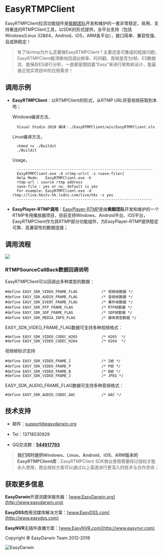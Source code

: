 # EasyRTMPClient #

EasyRTMPClient拉流功能组件是[紫鲸团队](http://www.pvale.com "紫鲸云")开发和维护的一套非常稳定、易用、支持重连的RTMPClient工具，以SDK的形式提供，全平台支持（包括Windows/Linux 32&64，Android，iOS，ARM各平台），接口简单、兼容性强、且成熟稳定！

> 有了librtmp为什么还要做EasyRTMPClient？主要还是可集成的程度问题，EasyRTMPClient能清晰地回调出帧率、时间戳、首帧是否为I帧、ES数据流、能保存ES进行分析，一直都是围绕着“Easy”来进行架构和设计，能最接近现实项目中的应用需求！

## 调用示例 ##

- **EasyRTMPClient**：以RTMPClient的形式，从RTMP URL将音视频获取到本地；
	
	Windows编译方法，

    	Visual Studio 2010 编译：./EasyRTMPClient/win/EasyRTMPClient.sln

	Linux编译方法，
		
		chmod +x ./Buildit
		./Buildit

	Usage，
		
		--------------------------------------------------------------
		EasyRTMPClient.exe -d <rtmp-url>[ -s <save-file>]
		Help Mode:   EasyRTMPClient.exe -h
		rtmp-url : source rtmp address
		save-file : yes or no, default is yes
		For example: EasyRTMPClient.exe -d rtmp://live.hkstv.hk.lxdns.com/live/hks -s yes
		--------------------------------------------------------------

- **EasyPlayer-RTMP调用**：[EasyPlayer-RTMP](https://github.com/EasyDSS/EasyPlayer-RTMP "EasyPlayer-RTMP")是由**紫鲸团队**开发和维护的一个RTMP专用播放器项目，目前支持Windows、Android平台、iOS平台，EasyRTMPClient作为其RTMP部分功能组件，为EasyPlayer-RTMP提供稳定可靠、高兼容性的数据连接；

		
## 调用流程 ##
![](http://www.easydarwin.org/github/images/easyrtmpclient/EasyRTMPClient.png)


### RTMPSourceCallBack数据回调说明 ###
EasyRTMPClient可以回调出多种类型的数据：

	#define EASY_SDK_VIDEO_FRAME_FLAG			/* 视频帧数据 */
	#define EASY_SDK_AUDIO_FRAME_FLAG			/* 音频帧数据 */
	#define EASY_SDK_EVENT_FRAME_FLAG			/* 事件帧数据 */
	#define EASY_SDK_RTP_FRAME_FLAG				/* RTP帧数据 */
	#define EASY_SDK_SDP_FRAME_FLAG				/* SDP帧数据 */
	#define EASY_SDK_MEDIA_INFO_FLAG			/* 媒体类型数据 */

EASY\_SDK\_VIDEO\_FRAME\_FLAG数据可支持多种视频格式：
		
	#define EASY_SDK_VIDEO_CODEC_H265			/* H265  */
	#define EASY_SDK_VIDEO_CODEC_H264			/* H264  */


视频帧标识支持

	#define EASY_SDK_VIDEO_FRAME_I				/* I帧 */
	#define EASY_SDK_VIDEO_FRAME_P				/* P帧 */
	#define EASY_SDK_VIDEO_FRAME_B				/* B帧 */
	#define EASY_SDK_VIDEO_FRAME_J				/* JPEG */


EASY\_SDK\_AUDIO\_FRAME\_FLAG数据可支持多种音频格式：
	
	#define EASY_SDK_AUDIO_CODEC_AAC			/* AAC */


## 技术支持 ##

- 邮件：[support@easydarwin.org](mailto:support@easydarwin.org) 

- Tel：13718530929

- QQ交流群：<a href="http://jq.qq.com/?_wv=1027&k=2IDkJId" title="EasyPlayer" target="_blank">**544917793**</a>

> **我们同时提供Windows、Linux、Android、iOS、ARM版本的EasyRTMPClient库**：EasyRTMPClient SDK商业使用需要经过授权才能永久使用，商业授权方案可以通过以上渠道进行更深入的技术与合作咨询；


## 获取更多信息 ##

**EasyDarwin**开源流媒体服务器：[www.EasyDarwin.org](http://www.easydarwin.org)

**EasyDSS**商用流媒体解决方案：[www.EasyDSS.com](http://www.easydss.com)

**EasyNVR**无插件直播方案：[www.EasyNVR.com](http://www.easynvr.com)

Copyright &copy; EasyDarwin Team 2012-2018

![EasyDarwin](http://www.easydarwin.org/skin/easydarwin/images/wx_qrcode.jpg)
